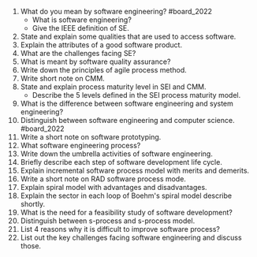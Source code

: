 1. What do you mean by software engineering? #board_2022 
	- What is software engineering?
	- Give the IEEE definition of SE.
2. State and explain some qualities that are used to access software.
3. Explain the attributes of a good software product.
4. What are the challenges facing SE?
5. What is meant by software quality assurance?
6. Write down the principles of agile process method.
7. Write short note on CMM.
8. State and explain process maturity level in SEI and CMM.
	- Describe the 5 levels defined in the SEI process maturity model.
9. What is the difference between software engineering and system engineering?
10. Distinguish between software engineering and computer science. #board_2022 
11. Write a short note on software prototyping.
12. What software engineering process?
13. Write down the umbrella activities of software engineering.
14. Briefly describe each step of software development life cycle.
15. Explain incremental software process model with merits and demerits.
16. Write a short note on RAD software process mode.
17. Explain spiral model with advantages and disadvantages.
18. Explain the sector in each loop of Boehm's spiral model describe shortly.
19. What is the need for a feasibility study of software development?
20. Distinguish between s-process and s-process model.
21. List 4 reasons why it is difficult to improve software process?
22. List out the key challenges facing software engineering and discuss those.